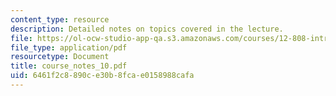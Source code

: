 ```yaml
---
content_type: resource
description: Detailed notes on topics covered in the lecture.
file: https://ol-ocw-studio-app-qa.s3.amazonaws.com/courses/12-808-introduction-to-observational-physical-oceanography-fall-2004/6461f2c8890ce30b8fcae0158988cafa_course_notes_10.pdf
file_type: application/pdf
resourcetype: Document
title: course_notes_10.pdf
uid: 6461f2c8-890c-e30b-8fca-e0158988cafa
---
```

